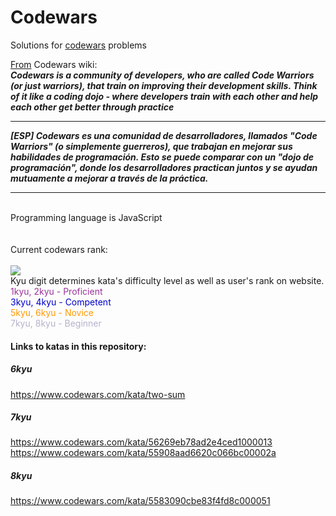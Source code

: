 # Codewars
Solutions for <a href="http://www.codewars.com">codewars</a> problems 

<a href="https://github.com/Codewars/codewars.com/wiki/About-Codewars">From</a> Codewars wiki:
<br>
<b><i>Codewars is a community of developers, who are called Code Warriors (or just warriors), that train on improving their development skills. Think of it like a coding dojo - where developers train with each other and help each other get better through practice</i></b>
<br>
<hr>
<b><i>[ESP] Codewars es una comunidad de desarrolladores, llamados "Code Warriors" (o simplemente guerreros), que trabajan en mejorar sus habilidades de programación. Esto se puede comparar con un "dojo de programación", donde los desarrolladores practican juntos y se ayudan mutuamente a mejorar a través de la práctica.</b></i>
<hr>

<br>
Programming language is JavaScript
<br>
<br>
<br>
 Current codewars rank:
<br>
<br>
<img src=https://www.codewars.com/users/YVictorin/badges/large>

<br>
Kyu digit determines kata's difficulty level as well as user's rank on website.
<br>
<font color=#993399>1kyu, 2kyu - Proficient</font>
<br>
<font color=#0000cc>3kyu, 4kyu - Competent</font>
<br>
<font color=#ff9900>5kyu, 6kyu - Novice</font>
<br>
<font color=#b3b3cc>7kyu, 8kyu - Beginner</font>
<br>

<b><h4>Links to katas in this repository:</h4></b>
<b><h5>6kyu</h5></b>
https://www.codewars.com/kata/two-sum
<br>
<b><h5>7kyu</h5></b>
https://www.codewars.com/kata/56269eb78ad2e4ced1000013
<br>
https://www.codewars.com/kata/55908aad6620c066bc00002a
<br>

<b><h5>8kyu</h5></b>
https://www.codewars.com/kata/5583090cbe83f4fd8c000051
<br>